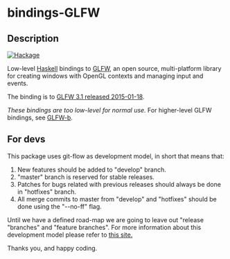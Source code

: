 bindings-GLFW
=============

## Description

[![Hackage](https://img.shields.io/hackage/v/bindings-GLFW.svg)](http://hackage.haskell.org/package/bindings-GLFW)

Low-level [Haskell][1] bindings to [GLFW][2], an open source, multi-platform
library for creating windows with OpenGL contexts and managing input and
events.

The binding is to [GLFW 3.1 released 2015-01-18][3].

*These bindings are too low-level for normal use.* For higher-level GLFW
bindings, see [GLFW-b][4].

## For devs

This package uses git-flow as development model, in short that means that:

1. New features should be added to "develop" branch.
2. "master" branch is reserved for stable releases.
3. Patches for bugs related with previous releases should always be done in
    "hotfixes" branch.
4. All merge commits to master from "develop" and "hotfixes" should be done
    using the "--no-ff" flag.

Until we have a defined road-map we are going to leave out "release
"branches" and "feature branches". For more information about this development
model please refer to [this site.][5]

Thanks you, and happy coding.

[1]: http://www.haskell.org/
[2]: http://www.glfw.org/
[3]: http://www.glfw.org/Version-3.1-released.html
[4]: http://www.glfw.org/changelog.html
[4]: https://github.com/bsl/GLFW-b
[5]: http://nvie.com/posts/a-successful-git-branching-model/
